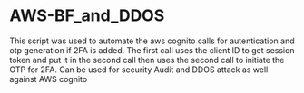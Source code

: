 # AWS-BF_and_DDOS
This script was used to automate the aws cognito calls for autentication and otp generation if 2FA is added. The first call uses the client ID to get session token and put it in the second call then uses the second call to initiate the OTP for 2FA. Can be used for security Audit and DDOS attack as well against AWS cognito
